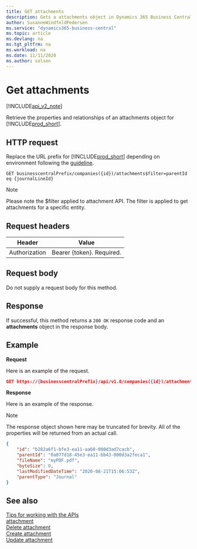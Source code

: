 ```yaml
---
title: GET attachments  
description: Gets a attachments object in Dynamics 365 Business Central.
author: SusanneWindfeldPedersen
ms.service: "dynamics365-business-central"
ms.topic: article
ms.devlang: na
ms.tgt_pltfrm: na
ms.workload: na
ms.date: 11/11/2020
ms.author: solsen
---
```


# Get attachments

[!INCLUDE[api_v2_note](../../../includes/api_v2_note.md)]

Retrieve the properties and relationships of an attachments object for [!INCLUDE[prod_short](../../../includes/prod_short.md)].

## HTTP request
Replace the URL prefix for [!INCLUDE[prod_short](../../../includes/prod_short.md)] depending on environment following the [guideline](../../v2.0/endpoints-apis-for-dynamics.md).
```
GET businesscentralPrefix/companies({id})/attachments$filter=parentId eq {journalLineId}
```

> [!NOTE]  
> Please note the $filter applied to attachment API. The filter is applied to get attachments for a specific entity. 


## Request headers

|Header|Value|
|------|-----|
|Authorization  |Bearer {token}. Required. |

## Request body
Do not supply a request body for this method.

## Response
If successful, this method returns a ```200 OK``` response code and an **attachments** object in the response body.

## Example

**Request**

Here is an example of the request.
```json
GET https://{businesscentralPrefix}/api/v1.0/companies({id})/attachments$filter=parentId eq {journalLineId}
```

**Response**

Here is an example of the response. 

> [!NOTE]  
>   The response object shown here may be truncated for brevity. All of the properties will be returned from an actual call.

```json
{   
    "id": "b282a6f1-bfe3-ea11-aa60-000d3ad7cacb",
    "parentId": "0a077d18-45e3-ea11-bb43-000d3a2feca1",
    "fileName": "myPDF.pdf",
    "byteSize": 0,
    "lastModifiedDateTime": "2020-08-21T15:06:53Z",
    "parentType": "Journal"   
}
```

## See also
[Tips for working with the APIs](../../developer/devenv-connect-apps-tips.md)    
[attachment](../resources/dynamics_attachment.md)    
[Delete attachment](dynamics_attachment_Delete.md)    
[Create attachment](dynamics_attachment_Create.md)    
[Update attachment](dynamics_attachment_Update.md)    

